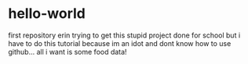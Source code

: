 # hello-world
first repository
erin trying to get this stupid project done for school but i have to do this tutorial because im an idot and dont know how to use github... all i want is some food data!
